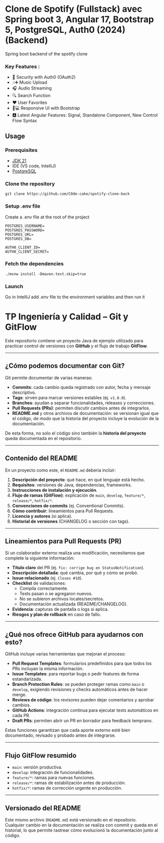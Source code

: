 # Clone de Spotify (Fullstack) avec Spring boot 3, Angular 17, Bootstrap 5, PostgreSQL, Auth0 (2024) (Backend)

Spring boot backend of the spotify clone

### Key Features :
- 🔐 Security with Auth0 (OAuth2)
- 🎶➕ Music Upload
- 🎧 Audio Streaming
- 🔍 Search Function
- ❤️ User Favorites
- 📱💻 Responsive UI with Bootstrap
- 🅰️ Latest Angular Features: Signal, Standalone Component, New Control Flow Syntax

## Usage
### Prerequisites
- [JDK 21](https://adoptium.net/temurin/releases/)
- IDE (VS code, IntelliJ)
- [PostgreSQL](https://www.postgresql.org/download/)

### Clone the repository
``git clone https://github.com/C0de-cake/spotify-clone-back``

### Setup .env file
Create a .env file at the root of the project
````
POSTGRES_USERNAME= 
POSTGRES_PASSWORD=
POSTGRES_URL=
POSTGRES_DB=

AUTH0_CLIENT_ID=
AUTH0_CLIENT_SECRET=
````

### Fetch the dependencies
``./mvnw install -Dmaven.test.skip=true``

### Launch
Go in IntelliJ add .env file to the environment variables and then run it

# TP Ingeniería y Calidad – Git y GitFlow

Este repositorio contiene un proyecto Java de ejemplo utilizado para practicar control de versiones con **GitHub** y el flujo de trabajo **GitFlow**.

---

## ¿Cómo podemos documentar con Git?

Git permite documentar de varias maneras:

- **Commits**: cada cambio queda registrado con autor, fecha y mensaje descriptivo.  
- **Tags**: sirven para marcar versiones estables (ej. `v1.0.0`).  
- **Branches**: ayudan a separar funcionalidades, releases y correcciones.  
- **Pull Requests (PRs)**: permiten discutir cambios antes de integrarlos.  
- **README.md** y otros archivos de documentación: se versionan igual que el código, de modo que la historia del proyecto incluye la evolución de la documentación.

De esta forma, no solo el código sino también la **historia del proyecto** queda documentada en el repositorio.

---

## Contenido del README

En un proyecto como este, el `README.md` debería incluir:

1. **Descripción del proyecto**: qué hace, en qué lenguaje está hecho.  
2. **Requisitos**: versiones de Java, dependencias, frameworks.  
3. **Instrucciones de instalación y ejecución**.  
4. **Flujo de ramas (GitFlow)**: explicación de `main`, `develop`, `feature/*`, `release/*`, `hotfix/*`.  
5. **Convenciones de commits** (ej. Conventional Commits).  
6. **Cómo contribuir**: lineamientos para Pull Requests.  
7. **Licencia y autores** (si aplica).  
8. **Historial de versiones** (CHANGELOG o sección con tags).  

---

## Lineamientos para Pull Requests (PR)

Si un colaborador externo realiza una modificación, necesitamos que complete la siguiente información:

- **Título claro** del PR (ej. `fix: corrige bug en StatusNotification`).  
- **Descripción detallada**: qué cambia, por qué y cómo se probó.  
- **Issue relacionado** (ej. `Closes #10`).  
- **Checklist** de validaciones:
  - Compila correctamente.  
  - Tests pasan o se agregaron nuevos.  
  - No se subieron archivos locales/secretos.  
  - Documentación actualizada (README/CHANGELOG).  
- **Evidencia**: capturas de pantalla o logs si aplica.  
- **Riesgos y plan de rollback** en caso de fallo.  

---

## ¿Qué nos ofrece GitHub para ayudarnos con esto?

GitHub incluye varias herramientas que mejoran el proceso:

- **Pull Request Templates**: formularios predefinidos para que todos los PRs incluyan la misma información.  
- **Issue Templates**: para reportar bugs o pedir features de forma estandarizada.  
- **Branch Protection Rules**: se pueden proteger ramas como `main` o `develop`, exigiendo revisiones y checks automáticos antes de hacer merge.  
- **Reviews de código**: los revisores pueden dejar comentarios y aprobar cambios.  
- **GitHub Actions**: integración continua para ejecutar tests automáticos en cada PR.  
- **Draft PRs**: permiten abrir un PR en borrador para feedback temprano.  

Estas funciones garantizan que cada aporte externo esté bien documentado, revisado y probado antes de integrarse.

---

## Flujo GitFlow resumido

- `main`: versión productiva.  
- `develop`: integración de funcionalidades.  
- `feature/*`: ramas para nuevas funciones.  
- `release/*`: ramas de estabilización antes de producción.  
- `hotfix/*`: ramas de corrección urgente en producción.  

---

## Versionado del README

Este mismo archivo (`README.md`) está versionado en el repositorio.  
Cualquier cambio en la documentación se realiza con commit y queda en el historial, lo que permite rastrear cómo evolucionó la documentación junto al código.
